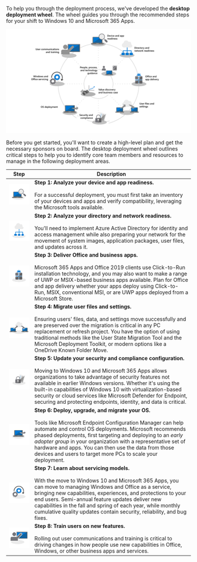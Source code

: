 To help you through the deployment process, we've developed the **desktop deployment wheel**. The wheel guides you through the recommended steps for your shift to Windows 10 and Microsoft 365 Apps.

![desktop deployment wheel](../media/intro_deploymentwheel.png)

Before you get started, you'll want to create a high-level plan and get the necessary sponsors on board. The desktop deployment wheel outlines critical steps to help you to identify core team members and resources to manage in the following deployment areas.

| Step | Description |
|-----------|--------|
|![Step 1 icon](../media/step1-icon-intro.png) | **Step 1: Analyze your device and app readiness.**<br /><br />For a successful deployment, you must first take an inventory of your devices and apps and verify compatibility, leveraging the Microsoft tools available.
|![Step 2 icon](../media/step-2-icon-intro.png) |**Step 2: Analyze your directory and network readiness.**<br /><br />You'll need to implement Azure Active Directory for identity and access management while also preparing your network for the movement of system images, application packages, user files, and updates across it. |
|![Step 3 icon](../media/step-3-icon-intro.png) |**Step 3: Deliver Office and business apps.**<br /><br />Microsoft 365 Apps and Office 2019 clients use Click-to-Run installation technology, and you may also  want to make a range of UWP or MSIX-based business apps available. Plan for Office and app delivery whether your apps deploy using Click-to-Run, MSIX, conventional MSI, or are UWP apps deployed from a Microsoft Store. |
|![Step 4 icon](../media/step-4-icon-intro.png) |**Step 4: Migrate user files and settings.**<br /><br />Ensuring users' files, data, and settings move successfully and are preserved over the migration is critical in any PC replacement or refresh project. You have the option of using traditional methods like the User State Migration Tool and the Microsoft Deployment Toolkit, or modern options like a OneDrive Known Folder Move. |
|![Step 5 icon](../media/step-5-icon-intro.png) |**Step 5: Update your security and compliance configuration.**<br /><br />Moving to Windows 10 and Microsoft 365 Apps allows organizations to take advantage of security features not available in earlier Windows versions. Whether it's using the built-in capabilities of Windows 10 with virtualization-based security or cloud services like Microsoft Defender for Endpoint, securing and protecting endpoints, identity, and data is critical. |
|![Step 6 icon](../media/step-6-icon-intro.png) |**Step 6: Deploy, upgrade, and migrate your OS.** <br /><br />Tools like Microsoft Endpoint Configuration Manager can help automate and control OS deployments. Microsoft recommends phased deployments, first targeting and deploying to an *early adopter group* in your organization with a representative set of hardware and apps. You can then use the data from those devices and users to target more PCs to scale your deployment. |
|![Step 7 icon](../media/step-7-icon-intro.png) |**Step 7: Learn about servicing models.**<br /><br />With the move to Windows 10 and Microsoft 365 Apps, you can move to managing Windows and Office as a service, bringing new capabilities, experiences, and protections to your end users. Semi-annual feature updates deliver new capabilities in the fall and spring of each year, while monthly cumulative quality updates contain security, reliability, and bug fixes. |
|![Step 8 icon](../media/step-8-icon-intro.png) |**Step 8: Train users on new features.**<br /><br />Rolling out user communications and training is critical to driving changes in how people use new capabilities in Office, Windows, or other business apps and services. |
